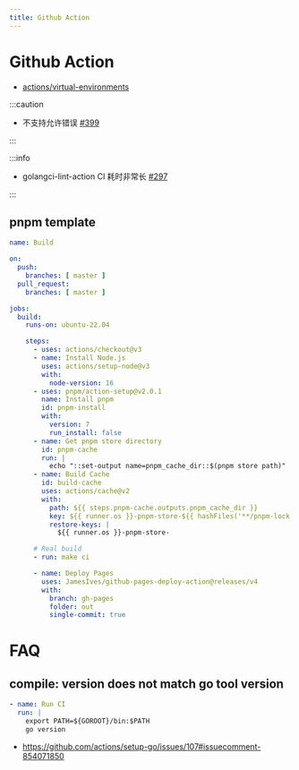 ```yaml
---
title: Github Action
---
```


# Github Action

- [actions/virtual-environments](https://github.com/actions/virtual-environments)

:::caution

- 不支持允许错误 [#399](https://github.com/actions/toolkit/issues/399)

:::

:::info

- golangci-lint-action CI 耗时非常长 [#297](https://github.com/golangci/golangci-lint-action/issues/297)

:::

## pnpm template

```yaml
name: Build

on:
  push:
    branches: [ master ]
  pull_request:
    branches: [ master ]

jobs:
  build:
    runs-on: ubuntu-22.04

    steps:
      - uses: actions/checkout@v3
      - name: Install Node.js
        uses: actions/setup-node@v3
        with:
          node-version: 16
      - uses: pnpm/action-setup@v2.0.1
        name: Install pnpm
        id: pnpm-install
        with:
          version: 7
          run_install: false
      - name: Get pnpm store directory
        id: pnpm-cache
        run: |
          echo "::set-output name=pnpm_cache_dir::$(pnpm store path)"
      - name: Build Cache
        id: build-cache
        uses: actions/cache@v2
        with:
          path: ${{ steps.pnpm-cache.outputs.pnpm_cache_dir }}
          key: ${{ runner.os }}-pnpm-store-${{ hashFiles('**/pnpm-lock.yaml') }}
          restore-keys: |
            ${{ runner.os }}-pnpm-store-

      # Real build
      - run: make ci

      - name: Deploy Pages
        uses: JamesIves/github-pages-deploy-action@releases/v4
        with:
          branch: gh-pages
          folder: out
          single-commit: true
```

# FAQ

## compile: version does not match go tool version

```yaml
- name: Run CI
  run: |
    export PATH=${GOROOT}/bin:$PATH
    go version
```

- https://github.com/actions/setup-go/issues/107#issuecomment-854071850
